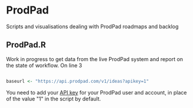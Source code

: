 # ProdPad
Scripts and visualisations dealing with ProdPad roadmaps and backlog

## ProdPad.R
Work in progress to get data from the live ProdPad system and report on the state of workflow. On line 3 

``` r

baseurl <- "https://api.prodpad.com/v1/ideas?apikey=1"
```

You need to add your [API key](https://help.prodpad.com/hc/en-us/articles/204956707-How-do-I-generate-an-API-key-) for your ProdPad user and account, in place of the value "1" in the script by default.
